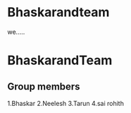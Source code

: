 # Bhaskarandteam
we.....
# BhaskarandTeam

## Group members

1.Bhaskar
2.Neelesh
3.Tarun
4.sai rohith




